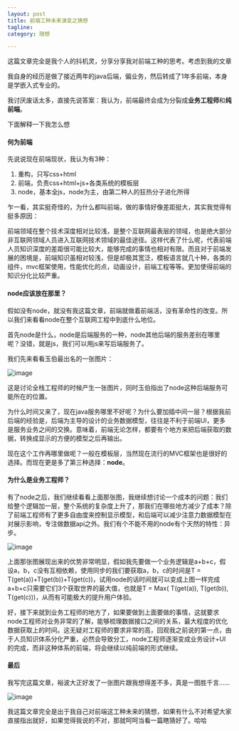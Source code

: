 ```yaml
---
layout: post
title: 前端工种未来演变之猜想
tagline: 
category: 随想

---
```


这篇文章完全是我个人的抖机灵，分享分享我对前端工种的思考。考虑到我的文章

我自身的经历是做了接近两年的java后端，偏业务，然后转成了1年多前端，本身是学嵌入式专业的。

我讨厌废话太多，直接先说答案：我认为，前端最终会成为分裂成**业务工程师**和**纯前端**。

下面解释一下我怎么想

#### 何为前端

先说说现在前端现状，我认为有3种：

1. 重构，只写css+html
2. 前端，负责css+html+js+各类系统的模板层
3. node，基本全js，node为主，由第二种人的狂热分子进化所得

乍一看，其实挺奇怪的，为什么都叫前端，做的事情好像差距挺大，其实我觉得有挺多原因：

前端领域在整个技术深度相对比较浅，是整个互联网最表层的领域，也是绝大部分非互联网领域人员进入互联网技术领域的最佳途径。这样代表了什么呢，代表前端人员知识深度的差距很可能比较大，能够完成的事情也相对有限。而且对于前端发展的困境是，前端知识虽相对较浅，但是却极其宽泛，模板语言就几十种，各类的组件，mvc框架使用，性能优化的点，动画设计，前端工程等等。更加使得前端的知识分化比较严重。

#### node应该放在那里？

假如没有node，就没有我这篇文章，前端就做着前端活，没有革命性的改变。所以我们来看看node在整个互联网工程中到底什么地位。

首先node是什么，node是后端服务的一种，node其他后端的服务差别在哪里呢？没错，就是js，我们可以用js来写后端服务了。

我们先来看看玉伯最出名的一张图片：

![image](http://www.open-open.com/bbs/uploadImg/20140122/20140122094927_596.png)

这是讨论全栈工程师的时候产生一张图片，同时玉伯指出了node这种后端服务可能所在的位置。

为什么时间又来了，现在java服务哪里不好呢？为什么要加插中间一层？根据我前后端的经验是，后端为主导的设计的业务数据模型，往往是不利于前端UI，更多是服务业务之间的交换。意味着，前端无论怎样，都要有个地方来把后端获取的数据，转换成显示的方便的模型之后再输出。

现在这个工作再哪里做呢？一般在模板层，当然现在流行的MVC框架也是很好的选择。而现在更是多了第三种选择：**node**。

#### 为什么是业务工程师？


有了node之后，我们继续看看上面那张图，我继续想讨论一个成本的问题：我们给整个逻辑加一层，整个系统的复杂度上升了，那我们在哪些地方减少了成本？除了前端工程师有了更多自由度来控制显示模型，和后端可以减少注意力数据模型在对展示影响，专注做数据api之外。我们有个不能不用的node有个天然的特性：异步。

![image](http://image.beekka.com/blog/201212/bg2012122102.png)

上面那张图展现出来的优势非常明显，假如我先要做一个业务逻辑是a+b+c，假设a，b，c没有互相依赖，使用同步的我们要获取a，b，c的时间是T = T(get(a))+T(get(b))+T(get(c))，试用node的话时间就可以变成上图一样完成a+b+c只需要它们3个获取世界的最大值，也就是T = Max( T(get(a)), T(get(b)), T(get(c)))，从而有可能极大的提升用户体验。

好，接下来就到业务工程师的地方了，如果要做到上面要做的事情，这就要求node工程师对业务非常的了解，能够梳理数据接口之间的关系，最大程度的优化数据获取上的时间。这无疑对工程师的要求非常的高，回观我之前说的第一点，由于人员知识体系分化严重，必然会导致分工，node工程师逐渐变成业务设计+UI的完成，而非这种体系的前端，将会继续以纯前端的形式继续。

#### 最后

我写完这篇文章，裕波大正好发了一张图片跟我想得差不多，真是一图胜千言……

![image](http://devconf.qiniudn.com/font-end-designer-dev.png)

我这篇文章完全是出于我自己对前端这工种未来的猜想，如果有什么不对希望大家直接指出就好，如果觉得我说的不对，那就呵呵当看一篇瞎猜好了。哈哈